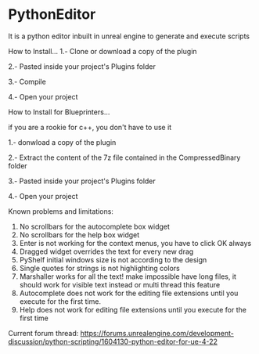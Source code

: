 # PythonEditor

It is a python editor inbuilt in unreal engine to generate and execute scripts

How to Install...
  1.- Clone or download a copy of the plugin
  
  2.- Pasted inside your project's Plugins folder
  
  3.- Compile
  
  4.- Open your project
  
 
How to Install for Blueprinters...

if you are a rookie for c++, you don't have to use it

  1.- donwload a copy of the plugin
  
  2.- Extract the content of the 7z file contained in the CompressedBinary folder
  
  3.- Pasted inside your project's Plugins folder
  
  4.- Open your project
  
 
Known problems and limitations:
  
  1. No scrollbars for the autocomplete box widget
  2. No scrollbars for the help box widget
  3. Enter is not working for the context menus, you have to click OK always
  4. Dragged widget overrides the text for every new drag
  5. PyShelf initial windows size is not according to the design
  6. Single quotes for strings is not highlighting colors
  7. Marshaller works for all the text! make impossible have long files, it should work for visible text instead or multi thread this     feature
  8. Autocomplete does not work for the editing file extensions until you execute for the first time.
  9. Help does not work for editing file extensions until you execute for the first time
 
Current forum thread:
https://forums.unrealengine.com/development-discussion/python-scripting/1604130-python-editor-for-ue-4-22
